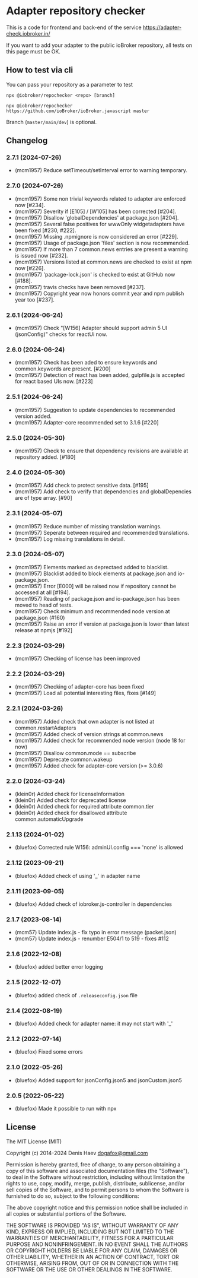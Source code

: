 # Adapter repository checker
This is a code for frontend and back-end of the service https://adapter-check.iobroker.in/

If you want to add your adapter to the public ioBroker repository, all tests on this page must be OK.

## How to test via cli
You can pass your repository as a parameter to test

``npx @iobroker/repochecker <repo> [branch]``

```
npx @iobroker/repochecker https://github.com/ioBroker/ioBroker.javascript master
```

Branch (`master/main/dev`) is optional.

<!--
	Placeholder for the next version (at the beginning of the line):
	### **WORK IN PROGRESS**
-->

## Changelog
### 2.7.1 (2024-07-26)
* (mcm1957) Reduce setTimeout/setInterval error to warning temporary.

### 2.7.0 (2024-07-26)
* (mcm1957) Some non trivial keywords related to adapter are enforced now [#234].
* (mcm1957) Severity if [E105] / [W105] has been corrected [#204].
* (mcm1957) Disallow 'globalDependencies' at package.json [#204].
* (mcm1957) Several false positives for wwwOnly widgetadapters have been fixed [#230, #222].
* (mcm1957) Missing .npmignore is now considered an error [#229].
* (mcm1957) Usage of package.json 'files' section is now recommended.
* (mcm1957) If more than 7 common.news entries are present a warning is issued now [#232].
* (mcm1957) Versions listed at common.news are checked to exist at npm now [#226].
* (mcm1957) 'package-lock.json' is checked to exist at GitHub now [#188].
* (mcm1957) travis checks have been removed [#237].
* (mcm1957) Copyright year now honors commit year and npm publish year too [#237].

### 2.6.1 (2024-06-24)
* (mcm1957) Check "[W156] Adapter should support admin 5 UI (jsonConfig)" checks for reactUi now.

### 2.6.0 (2024-06-24)
* (mcm1957) Check has been aded to ensure keywords and common.keywords are present. [#200]
* (mcm1957) Detection of react has been added, gulpfile.js is accepted for react based UIs now. [#223]

### 2.5.1 (2024-06-24)
* (mcm1957) Suggestion to update dependencies to recommended version added.
* (mcm1957) Adapter-core recommended set to 3.1.6 [#220]

### 2.5.0 (2024-05-30)
* (mcm1957) Check to ensure that dependency revisions are available at repository added. [#180]

### 2.4.0 (2024-05-30)
* (mcm1957) Add check to protect sensitive data. [#195]
* (mcm1957) Add check to verify that dependencies and globalDepencies are of type array. [#90]

### 2.3.1 (2024-05-07)
* (mcm1957) Reduce number of missing translation warnings.
* (mcm1957) Seperate between required and recommended translations.
* (mcm1957) Log missing translations in detail.

### 2.3.0 (2024-05-07)
* (mcm1957) Elements marked as deprectaed added to blacklist.
* (mcm1957) Blacklist added to block elements at package.json and io-package.json.
* (mcm1957) Error [E000] will be raised now if repository cannot be accessed at all [#194].
* (mcm1957) Reading of package.json and io-package.json has been moved to head of tests.
* (mcm1957) Check minimum and recommended node version at package.json (#160)
* (mcm1957) Raise an error if version at package.json is lower than latest release at npmjs [#192]

### 2.2.3 (2024-03-29)
* (mcm1957) Checking of license has been improved

### 2.2.2 (2024-03-29) 
* (mcm1957) Checking of adapter-core has been fixed
* (mcm1957) Load all potential interesting files, fixes [#149]

### 2.2.1 (2024-03-26)
* (mcm1957) Added check that own adapter is not listed at common.restartAdapters
* (mcm1957) Added check of version strings at common.news
* (mcm1957) Added check for recommended node version (node 18 for now)
* (mcm1957) Disallow common.mode == subscribe
* (mcm1957) Deprecate common.wakeup
* (mcm1957) Added check for adapter-core version (>= 3.0.6)

### 2.2.0 (2024-03-24)
* (klein0r) Added check for licenseInformation
* (klein0r) Added check for deprecated license
* (klein0r) Added check for required attribute common.tier
* (klein0r) Added check for disallowed attribute common.automaticUpgrade

### 2.1.13 (2024-01-02)
* (bluefox) Corrected rule W156: adminUI.config === 'none' is allowed

### 2.1.12 (2023-09-21)
* (bluefox) Added check of using '_' in adapter name

### 2.1.11 (2023-09-05)
* (bluefox) Added check of iobroker.js-controller in dependencies

### 2.1.7 (2023-08-14)
* (mcm57) Update index.js - fix typo in error message (packet.json)
* (mcm57) Update index.js - renumber E504/1 to 519 - fixes #112

### 2.1.6 (2022-12-08)
* (bluefox) added better error logging

### 2.1.5 (2022-12-07)
* (bluefox) added check of `.releaseconfig.json` file

### 2.1.4 (2022-08-19)
* (bluefox) Added check for adapter name: it may not start with '_'

### 2.1.2 (2022-07-14)
* (bluefox) Fixed some errors

### 2.1.0 (2022-05-26)
* (bluefox) Added support for jsonConfig.json5 and jsonCustom.json5

### 2.0.5 (2022-05-22)
* (bluefox) Made it possible to run with npx

## License
The MIT License (MIT)

Copyright (c) 2014-2024 Denis Haev <dogafox@gmail.com>

Permission is hereby granted, free of charge, to any person obtaining a copy
of this software and associated documentation files (the "Software"), to deal
in the Software without restriction, including without limitation the rights
to use, copy, modify, merge, publish, distribute, sublicense, and/or sell
copies of the Software, and to permit persons to whom the Software is
furnished to do so, subject to the following conditions:

The above copyright notice and this permission notice shall be included in
all copies or substantial portions of the Software.

THE SOFTWARE IS PROVIDED "AS IS", WITHOUT WARRANTY OF ANY KIND, EXPRESS OR
IMPLIED, INCLUDING BUT NOT LIMITED TO THE WARRANTIES OF MERCHANTABILITY,
FITNESS FOR A PARTICULAR PURPOSE AND NONINFRINGEMENT. IN NO EVENT SHALL THE
AUTHORS OR COPYRIGHT HOLDERS BE LIABLE FOR ANY CLAIM, DAMAGES OR OTHER
LIABILITY, WHETHER IN AN ACTION OF CONTRACT, TORT OR OTHERWISE, ARISING FROM,
OUT OF OR IN CONNECTION WITH THE SOFTWARE OR THE USE OR OTHER DEALINGS IN
THE SOFTWARE.
